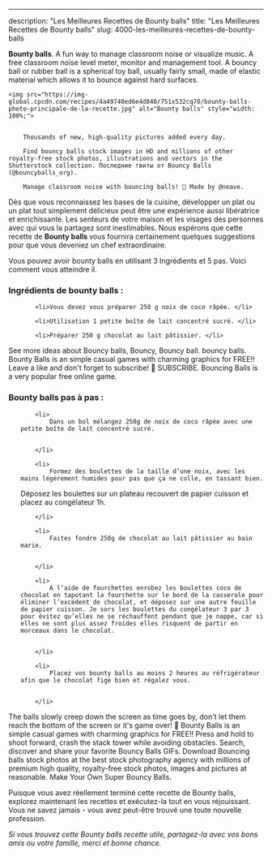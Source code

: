 ---
description: "Les Meilleures Recettes de Bounty balls"
title: "Les Meilleures Recettes de Bounty balls"
slug: 4000-les-meilleures-recettes-de-bounty-balls

<p>
	<strong>Bounty balls</strong>. 
	A fun way to manage classroom noise or visualize music. A free classroom noise level meter, monitor and management tool. A bouncy ball or rubber ball is a spherical toy ball, usually fairly small, made of elastic material which allows it to bounce against hard surfaces.
</p>
<p>
	
	<img src="https://img-global.cpcdn.com/recipes/4a49740ed6e4d840/751x532cq70/bounty-balls-photo-principale-de-la-recette.jpg" alt="Bounty balls" style="width: 100%;">
	
	
		Thousands of new, high-quality pictures added every day.
	
		Find bouncy balls stock images in HD and millions of other royalty-free stock photos, illustrations and vectors in the Shutterstock collection. Последние твиты от Bouncy Balls (@bouncyballs_org).
	
		Manage classroom noise with bouncing balls! 🤫 Made by @neave.
	
</p>

Dès que vous reconnaissez les bases de la cuisine, développer un plat ou un plat tout simplement délicieux peut être une expérience aussi libératrice et enrichissante. Les senteurs de votre maison et les visages des personnes avec qui vous la partagez sont inestimables. Nous espérons que cette recette de <strong> Bounty balls </strong> vous fournira certainement quelques suggestions pour que vous deveniez un chef extraordinaire.

<!--inarticleads1-->

Vous pouvez avoir bounty balls en utilisant 3 Ingrédients et 5 pas. Voici comment vous atteindre il.

<h3>Ingrédients de bounty balls :</h3>

<ol>
	
		<li>Vous devez vous préparer 250 g noix de coco râpée. </li>
	
		<li>Utilisation 1 petite boîte de lait concentré sucré. </li>
	
		<li>Préparer 250 g chocolat au lait pâtissier. </li>
	
</ol>

See more ideas about Bouncy balls, Bouncy, Bouncy ball. bouncy balls. Bounty Balls is an simple casual games with charming graphics for FREE!! Leave a like and don&#39;t forget to subscribe! 🔴 SUBSCRIBE. Bouncing Balls is a very popular free online game. 

<!--inarticleads2-->

<h3>Bounty balls pas à pas :</h3>

<ol>
	
		<li>
			Dans un bol mélangez 250g de noix de coco râpée avec une petite boîte de lait concentré sucré.
			
			
		</li>
	
		<li>
			Formez des boulettes de la taille d’une noix, avec les mains légèrement humides pour pas que ça ne colle, en tassant bien. 
Déposez les boulettes sur un plateau recouvert de papier cuisson et placez au congélateur 1h.
			
			
		</li>
	
		<li>
			Faites fondre 250g de chocolat au lait pâtissier au bain marie.
			
			
		</li>
	
		<li>
			A l’aide de fourchettes enrobez les boulettes coco de chocolat en tapotant la fourchette sur le bord de la casserole pour éliminer l’excédent de chocolat, et déposez sur une autre feuille de papier cuisson. Je sors les boulettes du congélateur 3 par 3 pour évitez qu’elles ne se réchauffent pendant que je nappe, car si elles ne sont plus assez froides elles risquent de partir en morceaux dans le chocolat.
			
			
		</li>
	
		<li>
			Placez vos bounty balls au moins 2 heures au réfrigérateur afin que le chocolat fige bien et régalez vous.
			
			
		</li>
	
</ol>

The balls slowly creep down the screen as time goes by, don&#39;t let them reach the bottom of the screen or it&#39;s game over! 🚩 Bounty Balls is an simple casual games with charming graphics for FREE!! Press and hold to shoot forward, crash the stack tower while avoiding obstacles. Search, discover and share your favorite Bouncy Balls GIFs. Download Bouncing balls stock photos at the best stock photography agency with millions of premium high quality, royalty-free stock photos, images and pictures at reasonable. Make Your Own Super Bouncy Balls. 

<!--inarticleads1-->

<p>
Puisque vous avez réellement terminé cette recette de Bounty balls, explorez maintenant les recettes et exécutez-la tout en vous réjouissant. Vous ne savez jamais - vous avez peut-être trouvé une toute nouvelle profession.
</p>

<p>
<i>Si vous trouvez cette Bounty balls recette utile, partagez-la avec vos bons amis ou votre famille, merci et bonne chance.</i>
</p>

